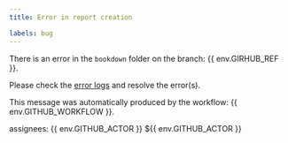 ```yaml
---
title: Error in report creation

labels: bug
---
```


There is an error in the `bookdown` folder on the branch: {{ env.GIRHUB_REF }}.

Please check the [error logs](https://github.com/NOAA-EDAB/esp_data_aggregation/tree/main/logs) and resolve the error(s).

This message was automatically produced by the workflow: {{ env.GITHUB_WORKFLOW }}.

assignees: {{ env.GITHUB_ACTOR }}
${{ env.GITHUB_ACTOR }}
